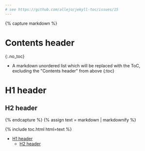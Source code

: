 ```yaml
---
# see https://github.com/allejo/jekyll-toc/issues/15
---
```


{% capture markdown %}
# Contents header
{:.no_toc}

* A markdown unordered list which will be replaced with the ToC, excluding the "Contents header" from above
{:toc}

# H1 header

## H2 header
{% endcapture %}
{% assign text = markdown | markdownify %}

{% include toc.html html=text %}

<!-- /// -->

<ul>
    <li>
        <a href="#h1-header">H1 header</a>
        <ul>
            <li>
                <a href="#h2-header">H2 header</a>
            </li>
        </ul>
    </li>
</ul>
